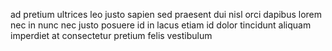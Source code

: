ad pretium ultrices leo justo sapien sed praesent dui nisl orci dapibus lorem
nec in nunc nec justo posuere id in lacus etiam id dolor tincidunt aliquam
imperdiet at consectetur pretium felis vestibulum